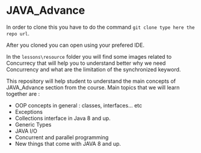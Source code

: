 # JAVA_Advance


In order to clone this you have to do the command `git clone type here the repo url`.

After you cloned you can open using your prefered IDE.

In the `lessons\resource` folder you will find some images related to Concurrecy that will help you to understand better why we need Concurrency and what are the limitation of the synchronized keyword.



This repository will help student to understand the main concepts of JAVA_Advance section from the course.
Main topics that we will learn together are :

  * OOP concepts in general : classes, interfaces... etc
  * Exceptions
  * Collections interface in Java 8 and up.
  * Generic Types
  * JAVA I/O
  * Concurrent and parallel programming
  * New things that come with JAVA 8 and up.
 

 
